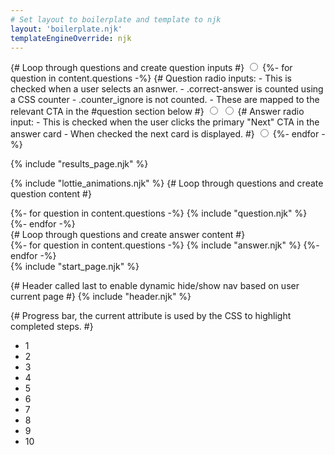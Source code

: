 ```yaml
---
# Set layout to boilerplate and template to njk
layout: 'boilerplate.njk'
templateEngineOverride: njk
---
```

{# Loop through questions and create question inputs #}
<input type="radio" name="answer-0" id="input-answer-0" class="counter_ignore input-answer" />
{%- for question in content.questions -%}
    {#
        Question radio inputs:
        - This is checked when a user selects an asnwer.
        - .correct-answer is counted using a CSS counter
        - .counter_ignore is not counted.
        - These are mapped to the relevant CTA in the #question section below
    #}
    <input type="radio" name="question-{{ question.num }}" id="question-{{ question.num }}-correct" class="correct-answer input-answer" />
    <input type="radio" name="question-{{ question.num }}" id="question-{{ question.num }}-incorrect" class="counter_ignore incorrect-answer input-answer" />
    {#
        Answer radio input:
        - This is checked when the user clicks the primary "Next" CTA in the answer card
        - When checked the next card is displayed.
    #}
    <input type="radio" name="answer-{{ question.num }}" id="input-answer-{{ question.num }}" class="counter_ignore input-answer" />
{%- endfor -%}

{% include "results_page.njk" %}

{% include "lottie_animations.njk" %}
{# Loop through questions and create question content #}
<section class="questions">
    {%- for question in content.questions -%}
        {% include "question.njk" %}
    {%- endfor -%}
</section>
{# Loop through questions and create answer content #}
<section class="answers">
    {%- for question in content.questions -%}
        {% include "answer.njk" %}
    {%- endfor -%}
</section>
{% include "start_page.njk" %}

{# Header called last to enable dynamic hide/show nav based on user current page #}
{% include "header.njk" %}

{# Progress bar, the current attribute is used by the CSS to highlight completed steps. #}
<ul class="progress_bar">
    <li class="indicator indicator-1">1</li>
    <li class="indicator indicator-2">2</li>
    <li class="indicator indicator-3">3</li>
    <li class="indicator indicator-4">4</li>
    <li class="indicator indicator-5">5</li>
    <li class="indicator indicator-6">6</li>
    <li class="indicator indicator-7">7</li>
    <li class="indicator indicator-8">8</li>
    <li class="indicator indicator-9">9</li>
    <li class="indicator indicator-10">10</li>
</ul>